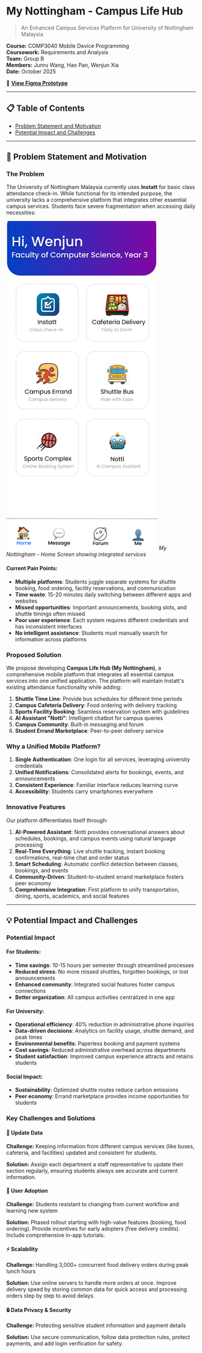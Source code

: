 ﻿# My Nottingham - Campus Life Hub

> An Enhanced Campus Services Platform for University of Nottingham Malaysia

**Course:** COMP3040 Mobile Device Programming  
**Coursework:** Requirements and Analysis  
**Team:** Group B  
**Members:** Junru Wang, Hao Pan, Wenjun Xia  
**Date:** October 2025

📱 **[View Figma Prototype](https://www.figma.com/design/6ougQIvpDwv5uiHiL3XPF0/My-Nottingham)**

---

## 📋 Table of Contents

- [Problem Statement and Motivation](#problem-statement-and-motivation)
- [Potential Impact and Challenges](#potential-impact-and-challenges)

---

## 🎯 Problem Statement and Motivation

### The Problem

The University of Nottingham Malaysia currently uses **Instatt** for basic class attendance check-in. While functional for its intended purpose, the university lacks a comprehensive platform that integrates other essential campus services. Students face severe fragmentation when accessing daily necessities:

![Home Screen](images/homescreen.png)
*My Nottingham - Home Screen showing integrated services*

#### Current Pain Points:

- **Multiple platforms**: Students juggle separate systems for shuttle booking, food ordering, facility reservations, and communication
- **Time waste**: 15-20 minutes daily switching between different apps and websites
- **Missed opportunities**: Important announcements, booking slots, and shuttle timings often missed
- **Poor user experience**: Each system requires different credentials and has inconsistent interfaces
- **No intelligent assistance**: Students must manually search for information across platforms

### Proposed Solution

We propose developing **Campus Life Hub (My Nottingham)**, a comprehensive mobile platform that integrates all essential campus services into one unified application. The platform will maintain Instatt's existing attendance functionality while adding:

1. **Shuttle Time Line**: Provide bus schedules for different time periods
2. **Campus Cafeteria Delivery**: Food ordering with delivery tracking
3. **Sports Facility Booking**: Seamless reservation system with guidelines
4. **AI Assistant "Notti"**: Intelligent chatbot for campus queries
5. **Campus Community**: Built-in messaging and forum
6. **Student Errand Marketplace**: Peer-to-peer delivery service

### Why a Unified Mobile Platform?

1. **Single Authentication**: One login for all services, leveraging university credentials
2. **Unified Notifications**: Consolidated alerts for bookings, events, and announcements
3. **Consistent Experience**: Familiar interface reduces learning curve
4. **Accessibility**: Students carry smartphones everywhere

### Innovative Features

Our platform differentiates itself through:

1. **AI-Powered Assistant**: Notti provides conversational answers about schedules, bookings, and campus events using natural language processing
2. **Real-Time Everything**: Live shuttle tracking, instant booking confirmations, real-time chat and order status
3. **Smart Scheduling**: Automatic conflict detection between classes, bookings, and events
4. **Community-Driven**: Student-to-student errand marketplace fosters peer economy
5. **Comprehensive Integration**: First platform to unify transportation, dining, sports, academics, and social features

---

## 💡 Potential Impact and Challenges

### Potential Impact

#### For Students:
- **Time savings**: 10-15 hours per semester through streamlined processes
- **Reduced stress**: No more missed shuttles, forgotten bookings, or lost announcements
- **Enhanced community**: Integrated social features foster campus connections
- **Better organization**: All campus activities centralized in one app

#### For University:
- **Operational efficiency**: 40% reduction in administrative phone inquiries
- **Data-driven decisions**: Analytics on facility usage, shuttle demand, and peak times
- **Environmental benefits**: Paperless booking and payment systems
- **Cost savings**: Reduced administrative overhead across departments
- **Student satisfaction**: Improved campus experience attracts and retains students

#### Social Impact:
- **Sustainability**: Optimized shuttle routes reduce carbon emissions
- **Peer economy**: Errand marketplace provides income opportunities for students

### Key Challenges and Solutions

#### 🔄 Update Data
**Challenge:** Keeping information from different campus services (like buses, cafeteria, and facilities) updated and consistent for students.

**Solution:** Assign each department a staff representative to update their section regularly, ensuring students always see accurate and current information.

#### 👥 User Adoption
**Challenge:** Students resistant to changing from current workflow and learning new system

**Solution:** Phased rollout starting with high-value features (booking, food ordering). Provide incentives for early adopters (free delivery credits). Include comprehensive in-app tutorials.

#### ⚡ Scalability
**Challenge:** Handling 3,000+ concurrent food delivery orders during peak lunch hours

**Solution:** Use online servers to handle more orders at once. Improve delivery speed by storing common data for quick access and processing orders step by step to avoid delays.

#### 🔒 Data Privacy & Security
**Challenge:** Protecting sensitive student information and payment details

**Solution:** Use secure communication, follow data protection rules, protect payments, and add login verification for safety.
